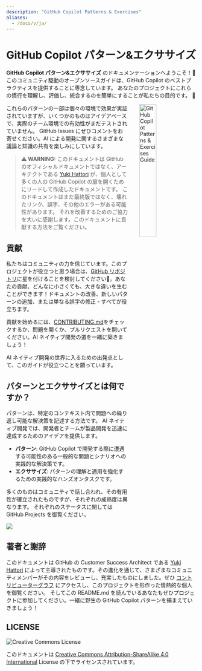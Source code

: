 ```yaml
---
description: "GitHub Copilot Patterns & Exercises"
aliases:
  - /docs/v/ja/
---
```

# GitHub Copilot パターン&エクササイズ

**GitHub Copilot パターン&エクササイズ** のドキュメンテーションへようこそ！👋
このコミュニティ駆動のオープンソースガイドは、GitHub Copilot のベストプラクティスを提供することに専念しています。
あなたのプロジェクトにこれらの慣行を理解し、評価し、統合するのを簡単にすることが私たちの目的です。 🚀

<img src="/cover.png" title="GitHub Copilot Patterns & Exercises Guide" width="30%" style="float:right; margin-left: 30px;">

これらのパターンの一部は個々の環境で効果が実証されていますが、いくつかのものはアイデアベースで、実際のチーム環境での有効性がまだテストされていません。
GitHub Issues にぜひコメントをお寄せください。AI による開発に関するさまざまな議論と知識の共有を楽しみにしています。

> **⚠ WARNING:**
> このドキュメントは GitHub のオフィシャルドキュメントではなく、アーキテクトである [Yuki Hattori](https://github.com/yuhattor/) が、個人として多くの人の GitHub Copilot の扉を開くためにリードして作成したドキュメントです。
> このドキュメントはまだ最終版ではなく、壊れたリンク、誤字、その他のエラーがある可能性があります。
> それを改善するためのご協力を大いに感謝します。このドキュメントに貢献する方法をご覧ください。

## 貢献

私たちはコミュニティの力を信じています。このプロジェクトが役立つと思う場合は、[GitHub リポジトリ](https://github.com/AI-Native-Development/patterns)に星を付けることを検討してください🌟。あなたの貢献、どんなに小さくても、大きな違いを生むことができます！ドキュメントの改善、新しいパターンの追加、または単なる誤字の修正 - すべてが役立ちます。

貢献を始めるには、[CONTRIBUTING.md](./CONTRIBUTING.md)をチェックするか、問題を開くか、プルリクエストを開いてください。AI ネイティブ開発の道を一緒に築きましょう！

AI ネイティブ開発の世界に入るための出発点として、このガイドが役立つことを願っています。

## パターンとエクササイズとは何ですか？

パターンは、特定のコンテキスト内で問題への繰り返し可能な解決策を記述する方法です。
AI ネイティブ開発では、開発者とチームが製品開発を迅速に達成するためのアイデアを提供します。

- **パターン**: GitHub Copilot で開発する際に遭遇する可能性のある一般的な問題とシナリオへの実践的な解決策です。
- **エクササイズ**: パターンの理解と適用を強化するための実践的なハンズオンタスクです。

多くのものはコミュニティで話し合われ、その有用性が確立されたものですが、それぞれの成熟度は異なります。
それぞれのステータスに関しては GitHub Projects を御覧ください。

[![](/dashboard.png)](https://github.com/orgs/AI-Native-Development/projects/1)


## 著者と謝辞

このドキュメントは GitHub の Customer Success Architect である [Yuki Hattori](https://github.com/yuhattor) によって主導されたものです。その進化を通じて、さまざまなコミュニティメンバーがその内容をレビューし、充実したものにしました。ぜひ [コントリビューターグラフ](https://github.com/AI-Native-Development/patterns/graphs/contributors) にアクセスし、このプロジェクトを形作った情熱的な個人を御覧ください。
そしてこの README.md を読んでいるあなたもぜひプロジェクトに参加してください。一緒に野生の GitHub Copilot パターンを捕まえていきましょう！

## LICENSE

![Creative Commons License](https://i.creativecommons.org/l/by-sa/4.0/88x31.png)

このドキュメントは [Creative Commons Attribution-ShareAlike 4.0 International](http://creativecommons.org/licenses/by-sa/4.0/) License の下でライセンスされています。
